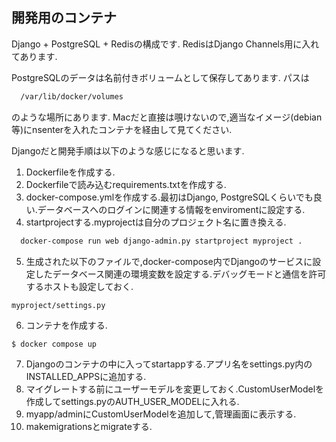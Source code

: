 ## 開発用のコンテナ

Django + PostgreSQL + Redisの構成です.
RedisはDjango Channels用に入れてあります.

PostgreSQLのデータは名前付きボリュームとして保存してあります.
パスは

```Bash
  /var/lib/docker/volumes
```

のような場所にあります.
Macだと直接は覗けないので,適当なイメージ(debian等)にnsenterを入れたコンテナを経由して見てください.

Djangoだと開発手順は以下のような感じになると思います.

1. Dockerfileを作成する.
2. Dockerfileで読み込むrequirements.txtを作成する.
3. docker-compose.ymlを作成する.最初はDjango, PostgreSQLくらいでも良い.データベースへのログインに関連する情報をenviromentに設定する.
4. startprojectする.myprojectは自分のプロジェクト名に置き換える.
   
```Bash
  docker-compose run web django-admin.py startproject myproject .
```

5. 生成された以下のファイルで,docker-compose内でDjangoのサービスに設定したデータベース関連の環境変数を設定する.デバッグモードと通信を許可するホストも設定しておく.

```
myproject/settings.py
```

6. コンテナを作成する.

```Bash
$ docker compose up
```

7. Djangoのコンテナの中に入ってstartappする.アプリ名をsettings.py内のINSTALLED_APPSに追加する.
8. マイグレートする前にユーザーモデルを変更しておく.CustomUserModelを作成してsettings.pyのAUTH_USER_MODELに入れる.
9. myapp/adminにCustomUserModelを追加して,管理画面に表示する.
10. makemigrationsとmigrateする.